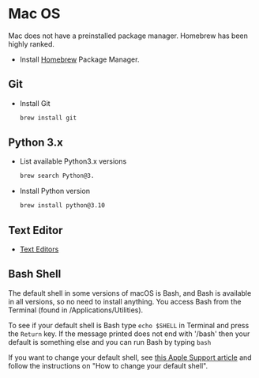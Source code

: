 # Mac OS
Mac does not have a preinstalled package manager. Homebrew has been highly ranked.

* Install [Homebrew](https://brew.sh/) Package Manager.

## Git

* Install Git
    ```sh
    brew install git 
    ```

## Python 3.x

* List available Python3.x versions
    ```sh
    brew search Python@3.
    ```
* Install Python version
    ```sh
    brew install python@3.10
    ```

## Text Editor 

* [Text Editors](/hapi-dev-setup/texteditor/)




## Bash Shell

The default shell in some versions of macOS is Bash, and Bash is available in all versions, so no need to install anything. You access Bash from the Terminal (found in /Applications/Utilities).

To see if your default shell is Bash type `echo $SHELL` in Terminal and press the `Return` key. If the message printed does not end with '/bash' then your default is something else and you can run Bash by typing `bash`

If you want to change your default shell, see [this Apple Support article](https://support.apple.com/en-au/HT208050) and follow the instructions on "How to change your default shell".